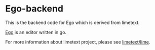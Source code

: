 # Ego-backend

This is the backend code for Ego which is derived from limetext.

[Ego](https://github.com/jxo/ego) is an editor written in go.

For more information about limetext project, please see [limetext/lime](https://github.com/limetext/lime).
